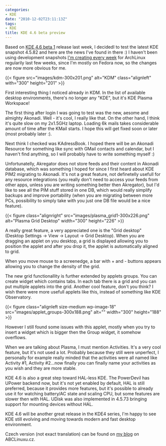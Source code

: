 ```yaml
---
categories:
- KDE
date: "2010-12-02T23:11:13Z"
tags:
- KDE
title: KDE 4.6 beta preview
---
```

Based on [KDE 4.6 beta 1](http://www.kde.org/announcements/announce-4.6-beta1.php) release last week, I decidedI to test
the latest KDE snapshot 4.5.82 and here are the news I've found in there :) I haven't been using development snapshots
[I'm creating every week](https://bbs.archlinux.org/viewtopic.php?id=76245) for ArchLinux regularily last few weeks,
since I'm mostly on Fedora now, so the changes are now more obvious for me.

{{< figure src="images/kdm-300x201.png" alt="KDM" class="alignleft" with="300" height="201" >}}

First interesting thing I noticed already in KDM. In the list of available desktop environments, there's no longer any
"KDE", but it's KDE Plasma Workspace!

The first thing after login I was going to test was the new, aesome and almighty Akonadi.  Well - it's cool, I really
like that. On the other hand, I think it's quite slow on my 2x1.5GHz laptop. Loading 6k mails takes considerable amount
of time after the KMail starts. I hope this will get fixed soon or later (most probably later :).

Next think I checked was KAdressBook. I hoped there will be an Akonadi Resource for something like sync with GMail
contacts and calendar, but I haven't find anything, so I will probably have to write something myself :)

Unfortunatelly, Akregator does not store feeds and their content in Akonadi database, which was something I hoped for
since I first heard about KDE PIM2 migrating to Akonadi. It's not a great feature, not definetelly usefull for any
resource integrations (you really don't need to access your feeds from other apps, unless you are writing something
better then Akregator), but I'd like to see all the PIM stuff stored in one DB, which would really simplify backups and
improve portability (when you are migrating between more PCs, possibility to simply take with you just one DB file would
be a nice feature).

{{< figure class="alignright" src="images/plasma_grid1-300x226.png" alt="Plasma Grid Desktop" width="300" height="226" >}}

A really great feature, a very appreciated one is the "Grid desktop" (Desktop Settings -> View -> Layout -> Grid
Desktop).  When you are dragging an applet on you desktop, a grid is displayed allowing you to position the applet and
after you drop it, the applet is automatically aligned to grid.

When you move mouse to a screenedge, a bar with + and - buttons appears allowing you to change the density of the grid.

The new grid functionallity is further extended by applets groups. You can create widget which contains tabs. In each
tab there is a grid and you can put multiple applets into the grid. Another cool feature, don't you think? I wish there
were more usefull applets like this, instead of something like KDE Observatory.

{{< figure class="alignleft size-medium wp-image-18" src="images/applet_groups-300x188.png" alt="" width="300" height="188" >}}

However I still found some issues with this applet, mostly when you try to insert a widget which is bigger then the
Group widget, it somehow overflows.

When we are talking about Plasma, I must mention Activities. It's a very cool feature, but it's not used a lot. Probably
because they still were unperfect, I personally for example really minded that the activities were all named like
Activity #1, Activity #2...now finally you can finally name your activities as you wish and they are more stable.

KDE 4.6 is also a great step toward HAL-less KDE. The PowerDevil has UPower backend now, but it's not yet enabled by
default, HAL is still preferred, because it provides more features, but it's possible to already use it for watching
battery/AC state and scaling CPU, but some features are slower then with HAL. UDisk was also implemented in 4.5.73
bringing support for mounting devices without HAL.

KDE 4.6 will be another great release in the KDE4 series, I'm happy to see KDE still evolving and moving towards modern
and fast desktop environment.

Czech version (not exact translation) can be found on [my blog](http://www.abclinuxu.cz/blog/Archar/2010/12/kde-4.5.82)
on ABCLinuxu.cz.
